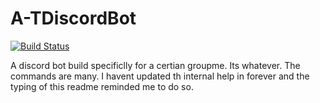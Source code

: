 # A-TDiscordBot
[![Build Status](https://travis-ci.com/ffejhog/A-TDiscordBot.svg?token=CqgXK3Mgdximd3gpCQzH&branch=master)](https://travis-ci.com/ffejhog/A-TDiscordBot)

A discord bot build specificlly for a certian groupme. Its whatever. The commands are many. I havent updated th internal help in forever and the typing of this readme reminded me to do so.
